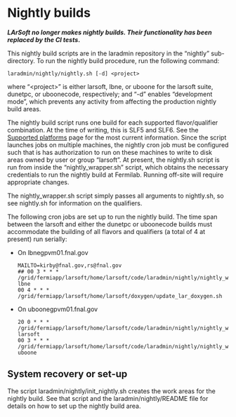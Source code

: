 Nightly builds
==================================

***LArSoft no longer makes nightly builds. Their functionality has been replaced by the CI tests*.**

This nightly build scripts are in the laradmin repository in the “nightly” sub-directory. To run the nightly build procedure, run the following command:

    laradmin/nightly/nightly.sh [-d] <project>

where “\<project\>” is either larsoft, lbne, or uboone for the larsoft suite, dunetpc, or uboonecode, respectively; and “-d” enables “development mode”, which prevents any activity from affecting the production nightly build areas.

The nightly build script runs one build for each supported flavor/qualifier combination. At the time of writing, this is SLF5 and SLF6. See the [Supported platforms](_Supported_platforms_) page for the most current information. Since the script launches jobs on multiple machines, the nightly cron job must be configured such that is has authorization to run on these machines to write to disk areas owned by user or group “larsoft”. At present, the nightly.sh script is run from inside the “nightly_wrapper.sh” script, which obtains the necessary credentials to run the nightly build at Fermilab. Running off-site will require appropriate changes.

The nightly_wrapper.sh script simply passes all arguments to nightly.sh, so see nightly.sh for information on the qualifiers.

The following cron jobs are set up to run the nightly build. The time span between the larsoft and either the dunetpc or uboonecode builds must accommodate the building of all flavors and qualifiers (a total of 4 at present) run serially:

-   On lbnegpvm01.fnal.gov

        MAILTO=kirby@fnal.gov,rs@fnal.gov
        ## 00 3 * * * /grid/fermiapp/larsoft/home/larsoft/code/laradmin/nightly/nightly_wrapper.sh lbne
        00 4 * * * /grid/fermiapp/larsoft/home/larsoft/doxygen/update_lar_doxygen.sh

-   On uboonegpvm01.fnal.gov

        20 0 * * * /grid/fermiapp/larsoft/home/larsoft/code/laradmin/nightly/nightly_wrapper.sh larsoft
        00 3 * * * /grid/fermiapp/larsoft/home/larsoft/code/laradmin/nightly/nightly_wrapper.sh uboone

System recovery or set-up
--------------------------------------------------------

The script laradmin/nightly/init_nightly.sh creates the work areas for the nightly build. See that script and the laradmin/nightly/README file for details on how to set up the nightly build area.
